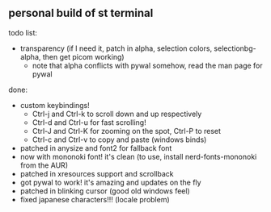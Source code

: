 ## personal build of st terminal
todo list:
- transparency (if I need it, patch in alpha, selection colors, selectionbg-alpha, then get picom working) 
  - note that alpha conflicts with pywal somehow, read the man page for pywal

done:

- custom keybindings! 
  - Ctrl-j and Ctrl-k to scroll down and up respectively
  - Ctrl-d and Ctrl-u for fast scrolling!
  - Ctrl-J and Ctrl-K for zooming on the spot, Ctrl-P to reset
  - Ctrl-c and Ctrl-v to copy and paste (windows binds)
- patched in anysize and font2 for fallback font
- now with mononoki font! it's clean (to use, install nerd-fonts-mononoki from the AUR)
- patched in xresources support and scrollback
- got pywal to work! it's amazing and updates on the fly
- patched in blinking cursor (good old windows feel)
- fixed japanese characters!!! (locale problem)
